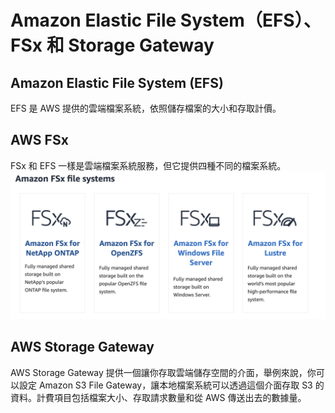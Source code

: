 # Amazon Elastic File System（EFS）、FSx 和 Storage Gateway

## Amazon Elastic File System (EFS)

EFS 是 AWS 提供的雲端檔案系統，依照儲存檔案的大小和存取計價。

## AWS FSx

FSx 和 EFS 一樣是雲端檔案系統服務，但它提供四種不同的檔案系統。
![img](./fsx.jpg)

## AWS Storage Gateway

AWS Storage Gateway 提供一個讓你存取雲端儲存空間的介面，舉例來說，你可以設定 Amazon S3 File Gateway，讓本地檔案系統可以透過這個介面存取 S3 的資料。計費項目包括檔案大小、存取請求數量和從 AWS 傳送出去的數據量。
